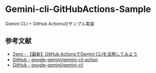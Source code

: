 # Gemini-cli-GitHubActions-Sample
Gemini CLI + GitHub Actionsのサンプル実装

## 参考文献
- [Zenn - 【最新】GitHub ActionsでGemini CLIを活用してみよう](https://zenn.dev/makumaaku/articles/15f56ac617a3af)
- [GitHub - google-gemini/gemini-cli-action](https://github.com/google-gemini/gemini-cli-action)
- [GitHub - google-gemini/gemini-cli](https://github.com/google-gemini/gemini-cli)
